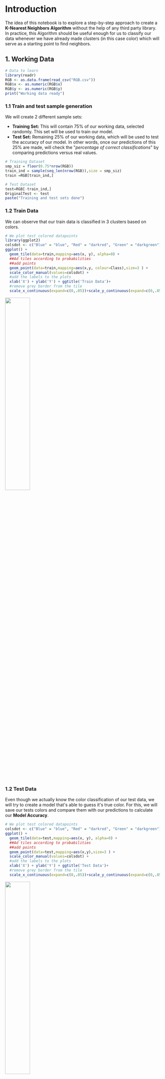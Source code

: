 # Introduction
The idea of this notebook is to explore a step-by-step approach to create a <b>K-Nearest Neighbors Algorithm</b> without the help of any third party library. In practice, this Algorithm should be useful enough for us to classify our data whenever we have already made clusters (in this case color) which will serve as a starting point to find neighbors.

## 1. Working Data

```R
# Data to learn
library(readr)
RGB <- as.data.frame(read_csv("RGB.csv"))
RGB$x <- as.numeric(RGB$x)
RGB$y <- as.numeric(RGB$y)
print("Working data ready")
```

### 1.1 Train and test sample generation

We will create 2 different sample sets:

- <b>Training Set:</b> This will contain 75% of our working data, selected randomly. This set will be used to train our model.
- <b>Test Set:</b> Remaining 25% of our working data, which will be used to test the accuracy of our model. In other words, once our predictions of this 25% are made, will check the "<i>percentage of correct classifications</i>" by comparing predictions versus real values.

```R
# Training Dataset
smp_siz = floor(0.75*nrow(RGB))
train_ind = sample(seq_len(nrow(RGB)),size = smp_siz)
train =RGB[train_ind,]

# Test Dataset
test=RGB[-train_ind,]
OriginalTest <- test
paste("Training and test sets done")
```

### 1.2 Train Data

We can observe that our train data is classified in 3 clusters based on colors.

```R
# We plot test colored datapoints
library(ggplot2)
colsdot <- c("Blue" = "blue", "Red" = "darkred", "Green" = "darkgreen")
ggplot() + 
  geom_tile(data=train,mapping=aes(x, y), alpha=0) +
  ##Ad tiles according to probabilities
  ##add points
  geom_point(data=train,mapping=aes(x,y, colour=Class),size=3 ) + 
  scale_color_manual(values=colsdot) +
  #add the labels to the plots
  xlab('X') + ylab('Y') + ggtitle('Train Data')+
  #remove grey border from the tile
  scale_x_continuous(expand=c(0,.05))+scale_y_continuous(expand=c(0,.05))
  ```
<img src="images/1.png" width="40%" />

### 1.2 Test Data
Even though we actually know the color classification of our test data, we will try to create a model that's able to guess it's true color. For this, we will save our tests colors and compare them with our predictions to calculate our <b>Model Accuracy</b>.

```R
# We plot test colored datapoints
colsdot <- c("Blue" = "blue", "Red" = "darkred", "Green" = "darkgreen")
ggplot() + 
  geom_tile(data=test,mapping=aes(x, y), alpha=0) +
  ##Ad tiles according to probabilities
  ##add points
  geom_point(data=test,mapping=aes(x,y),size=3 ) + 
  scale_color_manual(values=colsdot) +
  #add the labels to the plots
  xlab('X') + ylab('Y') + ggtitle('Test Data')+
  #remove grey border from the tile
  scale_x_continuous(expand=c(0,.05))+scale_y_continuous(expand=c(0,.05))
```

<img src="images/2.png" width="40%" />

Note: we have purposely forgot it's classification colors in order to create a model that's able to guess it

## 2. K-Nearest Neighbors Algorithm

Below is a step-by-step example of an implementation of this algorithm.
What we want to achieve is for each selected gray point above (our test values), where we allegedly don't know it's true color, find the nearest neighbor or nearest colored paint (from our train values) and assign the same color as this one.

<b>In particular, we need to:</b>
- <b>Normalize data:</b> even though in this case is not really needed, since all values are in the same scale (decimals between 0 and 1), it's recommended to normalize in order to have a "standard distance metric".
- <b>Define how we measure distance:</b> We can define the distance between two points in this 2 dimensional data set as the Euclidean distance between them. We will calculate both L1 (sum of absolute differences) and L2 (sum of squared differences) distances, though final results will be calculated using L2 since it's more unforgiving than L1.
- <b>Calculate Distances:</b> we need to calculate distance between each tested data point and every value within our train dataset. Normalization is key here since for example, in the case of body structure, a distance in weight (1 KG) and height (1 M) is not comparable. For such case we can anticipate a higher deviation in KG than it is on the Meters, leading to incorrect overall distances.
- <b>Sort Distances:</b> Once we calculate the distance between every test and training points, we need to sort them in descending order.
- <b>Selecting top K nearest neighbors:</b> We select the top K nearest points and in order to inspect which category (colors) they belonged in order to assign this category to our tested point. Since we select multiple "neighbors" we might end up with multiple categories, in which case, we can calculate a probability.

```R
# We define a function for prediction
KnnL2Prediction <- function(x,y,K) {
    
  # Train data
  Train <- train
  # This matrix will contain all X,Y values that we want test.
  Test <- data.frame(X=x,Y=y)
    
  # Data normalization
  Test$X <- (Test$X - min(Train$x))/(min(Train$y) - max(Train$x))
  Test$Y <- (Test$Y - min(Train$y))/(min(Train$y) - max(Train$y))
  Train$x <- (Train$x - min(Train$x))/(min(Train$x) - max(Train$x))
  Train$y <- (Train$y - min(Train$y))/(min(Train$y) - max(Train$y))

  # We will calculate L1 and L2 distances between Test and Train values.
  VarNum <- ncol(Train)-1
  L1 <- 0
  L2 <- 0
  for (i in 1:VarNum) {
    L1 <- L1 + (Train[,i] - Test[,i])
    L2 <- L2 + (Train[,i] - Test[,i])^2
  }
    
  # We will use L2 Distance
  L2 <- sqrt(L2)
  
  # We add labels to distances and sort
  Result <- data.frame(Label=Train$Class,L1=L1,L2=L2)
  
  # We sort data based on score
  ResultL1 <-Result[order(Result$L1),]
  ResultL2 <-Result[order(Result$L2),]
  
  # Return Table of Possible classifications
  a <- prop.table(table(head(ResultL2$Label,K)))
  b <- as.data.frame(a)
  return(as.character(b$Var1[b$Freq == max(b$Freq)]))
}
```

## 3. Finding the correct K paremeter using Cross Validation

For this we will use a method called "cross validation".
What this means is that we will make predictions within the training data itself and iterate this on many different values of K for many different folds or permutations of the data.

<img src="images/3.png" width="50%" />

```R
# We will use 5 folds
FoldSize = floor(0.2*nrow(train)) 

# Fold1
piece1 = sample(seq_len(nrow(train)),size = FoldSize ) 
Fold1 = train[piece1,]
rest = train[-piece1,] 

# Fold2
piece2 = sample(seq_len(nrow(rest)),size = FoldSize)
Fold2 = rest[piece2,]
rest = rest[-piece2,] 

# Fold3
piece3 = sample(seq_len(nrow(rest)),size = FoldSize)
Fold3 = rest[piece3,]
rest = rest[-piece3,] 

# Fold4
piece4 = sample(seq_len(nrow(rest)),size = FoldSize)
Fold4 = rest[piece4,]
rest = rest[-piece4,] 

# Fold5
Fold5 <- rest

# We make folds
Split1_Test <- rbind(Fold1,Fold2,Fold3,Fold4)
Split1_Train <- Fold5

Split2_Test <- rbind(Fold1,Fold2,Fold3,Fold5)
Split2_Train <- Fold4

Split3_Test <- rbind(Fold1,Fold2,Fold4,Fold5)
Split3_Train <- Fold3

Split4_Test <- rbind(Fold1,Fold3,Fold4,Fold5)
Split4_Train <- Fold2

Split5_Test <- rbind(Fold2,Fold3,Fold4,Fold5)
Split5_Train <- Fold1

# We select best K
OptimumK <- data.frame(K=NA,Accuracy=NA,Fold=NA)
results <- train

for (i in 1:5) {
  if(i == 1) {
    train <- Split1_Train
    test <- Split1_Test
  } else if(i == 2)  {
    train <- Split2_Train
    test <- Split2_Test
  } else if(i == 3)  {
    train <- Split3_Train
    test <- Split3_Test
  } else if(i == 4)  {
    train <- Split4_Train
    test <- Split4_Test
  } else if(i == 5)  {
    train <- Split5_Train
    test <- Split5_Test
  }
    for(j in 1:20) {
      results$Prediction <- mapply(KnnL2Prediction, results$x, results$y,j)
      # We calcuylate accuracy
      results$Match <- ifelse(results$Class == results$Prediction, 1, 0)
      Accuracy <- round(sum(results$Match)/nrow(results),4)
      OptimumK <- rbind(OptimumK,data.frame(K=j,Accuracy=Accuracy,Fold=paste("Fold",i)))
    
    }
}
```

```R
OptimumK <- OptimumK [-1,]
MeanK <- aggregate(Accuracy ~ K, OptimumK, mean)
ggplot() + 
  geom_point(data=OptimumK,mapping=aes(K,Accuracy, colour=Fold),size=3 ) +
  geom_line(aes(K, Accuracy, colour="Moving Average"), linetype="twodash", MeanK) +
  scale_x_continuous(breaks=seq(1, max(OptimumK$K), 1))
```

<img src="images/4.png" width="50%" />

As seen in the plot above, we can observe that prediction accuracy of our algorithm is in the range of 88%-95% for all fields and decreasing from K=3 onwards. It appears that we can observe highest consistent accuracy results on K=1 (3 is also a good alternative).

## 4. Predicting based on Top 1 Nearest Neighbors.

### 4.1 Model Accuracy

```R
# Predictions over our Test sample
test <- OriginalTest
K <- 1
test$Prediction <- mapply(KnnL2Prediction, test$x, test$y,K)
head(test,10)

# We calculate accuracy
test$Match <- ifelse(test$Class == test$Prediction, 1, 0)
Accuracy <- round(sum(test$Match)/nrow(test),4)
print(paste("Accuracy of ",Accuracy*100,"%",sep=""))
```

<table>
<caption>A data.frame: 10 × 4</caption>
<thead>
	<tr><th></th><th scope="col">x</th><th scope="col">y</th><th scope="col">Class</th><th scope="col">Prediction</th></tr>
	<tr><th></th><th scope="col">&lt;dbl&gt;</th><th scope="col">&lt;dbl&gt;</th><th scope="col">&lt;chr&gt;</th><th scope="col">&lt;chr&gt;</th></tr>
</thead>
<tbody>
	<tr><th scope="row">2</th><td>0.2277574</td><td>0.7896829</td><td>Blue</td><td>Blue</td></tr>
	<tr><th scope="row">8</th><td>0.2790062</td><td>0.6529734</td><td>Blue</td><td>Blue</td></tr>
	<tr><th scope="row">9</th><td>0.2228817</td><td>0.7565315</td><td>Blue</td><td>Blue</td></tr>
	<tr><th scope="row">15</th><td>0.2686533</td><td>0.7286139</td><td>Blue</td><td>Blue</td></tr>
	<tr><th scope="row">18</th><td>0.1849045</td><td>0.8317273</td><td>Blue</td><td>Blue</td></tr>
	<tr><th scope="row">19</th><td>0.1492896</td><td>0.9566455</td><td>Blue</td><td>Blue</td></tr>
	<tr><th scope="row">22</th><td>0.1584791</td><td>0.7114385</td><td>Blue</td><td>Blue</td></tr>
	<tr><th scope="row">26</th><td>0.2601053</td><td>0.8712044</td><td>Blue</td><td>Blue</td></tr>
	<tr><th scope="row">31</th><td>0.1245759</td><td>0.7645414</td><td>Blue</td><td>Blue</td></tr>
	<tr><th scope="row">34</th><td>0.2716716</td><td>0.7307672</td><td>Blue</td><td>Blue</td></tr>
</tbody>
</table>






